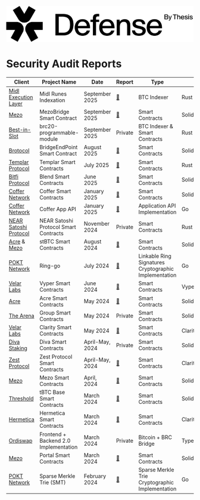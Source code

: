 ![](Content/images/logo/Logo-Black.png)

<h1 class="center" style=""> Security Audit Reports </h1>


| Client	| Project Name	| Date	| Report	| Type      |Language |
|-----------|---------------|-------|-----------|-----------|---------|
| [Midl Execution Layer](https://midl.xyz/)	|Midl Runes Indexation	|September 2025	|[:page_facing_up:](PDFs/250917_Defense_by_Thesis-Midl_Runes_Indexation_Final_Security_Audit_Report.pdf) |	BTC Indexer  | Rust |
| [Mezo](https://www.mezo.org/)	|MezoBridge Smart Contract	|September 2025	|[:page_facing_up:](PDFs/250910_Defense_by_Thesis-MezoBridge_Smart_Contract_Final_Audit_Report.pdf) |	 Smart Contracts | Solidity|
| [Best-in-Slot](https://bestinslot.xyz/)	|brc20-programmable-module	|September 2025	|Private |	BTC Indexer & Smart Contracts  | Rust & Solidity|
| [Brotocol](https://bit-fi.xyz/)	|BridgeEndPoint Smart Contract	|August 2025	|[:page_facing_up:](PDFs/250825_Defense_by_Thesis-Brotocol_BridgeEndPoint_Smart_Contract_Final_Audit_Report.pdf) |	 Smart Contracts | Solidity|
| [Templar Protocol](https://www.templarfi.org/)	|Templar Smart Contracts	|July 2025	|[:page_facing_up:](PDFs/250701_Defense_by_Thesis-Templar_Smart_Contracts_Final_Security_Audit_Report.pdf) |	 Smart Contracts | Rust|
| [Bitfi Protocol](https://bit-fi.xyz/)	|Blend Smart Contracts	|June 2025	|[:page_facing_up:](PDFs/250623_Defense_by_Thesis_BitFi_Smart_Contracts_Final_Audit_Report.pdf) |	 Smart Contracts | Solidity|
| [Coffer Network](https://www.coffer.network/)	|Coffer Smart Contracts	|January 2025	|[:page_facing_up:](PDFs/250123_Defense_by_Thesis-Coffer_Network_Smart_Contracts_Security_Audit_Report.pdf) |	 Smart Contracts | Solidity|
| [Coffer Network](https://www.coffer.network/)	|Coffer App API	|January 2025	|[:page_facing_up:](PDFs/250116_Defense_by_Thesis-Coffer_Network_Coffer_App_API_Security_Audit_Report.pdf) |	 Application API Implementation | Go|
| [NEAR Satoshi Protocol](https://www.ref.finance/)	|NEAR Satoshi Protocol Smart Contracts	|November 2024	|Private |	 Smart Contracts | Rust|
| [Acre](https://acre.fi/) & [Mezo](https://info.mezo.org/) |	stBTC Smart Contracts |	August 2024|	[:page_facing_up:](PDFs/240808_Thesis_Defense-Mezo-Acre_stBTC_Smart_Contracts_Security_Audit_Report.pdf)	| Smart Contracts|Solidity |
| [POKT Network](https://www.pokt.network/)|	Ring-go |	July 2024|	[:page_facing_up:](PDFs/240704_Thesis_Defense-Pokt_Network_ring-go_Security_Audit_Report.pdf)	| Linkable Ring Signatures Cryptographic Implementation|Go |
|[Velar Labs](https://www.velar.co/)|	Vyper Smart Contracts| 	June 2024	|[:page_facing_up:](PDFs/240717_Thesis_Defense-Velar_Vyper_Smart_Contracts_Security_Audit_Report.pdf) |	 Smart Contracts| Vyper |
| [Acre](https://acre.fi/)|	Acre Smart Contracts |	May 2024|	[:page_facing_up:](PDFs/240517_Thesis_Defense-Acre_Smart_Contracts_Security_Audit_Report.pdf)	| Smart Contracts|Solidity |
| [The Arena](https://arena.social/)	|Group Smart Contracts	|May 2024	|Private |	 Smart Contracts | Solidity|
|[Velar Labs](https://www.velar.co/)	|Clarity Smart Contracts	|May 2024	| [:page_facing_up:](PDFs/240711_Thesis_Defense-Velar_Clarity_Smart_Contracts_Security_Audit_Report.pdf) |	 Smart Contracts| Clarity |
| [Diva Staking](https://divastaking.com/)	|Diva Smart Contracts	|April-May, 2024|	Private	| Smart Contracts | Solidity |
|[Zest Protocol](https://www.zestprotocol.com/)	|Zest Protocol Smart Contracts	| April-May, 2024|	[:page_facing_up:](PDFs/240509_Thesis_Defense-Zest_Protocol_Smart_Contracts_Security_Audit_Report.pdf)	|  Smart Contracts | Clarity|
|[Mezo](https://info.mezo.org/)	| Mezo Smart Contracts	| April, 2024	| [:page_facing_up:](PDFs/240419_Thesis_Defense-Mezo_Smart_Contracts_Security_Audit_Report.pdf)	|  Smart Contracts | Solidity |
|[Threshold](https://threshold.network/)|	tBTC Base Smart Contracts	| March 2024	| [:page_facing_up:](PDFs/240411_Thesis_Defense-Threshold_tBTC_Base_Smart_Contracts_Security_Audit_Report.pdf)	|  Smart Contracts | Solidity |
|[Hermetica](https://app.hermetica.fi/earn)	| Hermetica Smart Contracts	| March 2024	| [:page_facing_up:](PDFs/240405_Thesis_Defense-Hermetica_Labs_Hermetica_Smart_Contracts_Security_Audit_Report.pdf)	| Smart Contracts | Clarity |
|[Ordiswap](https://ordiswap.fi/)| 	Frontend + Backend 2.0 Implementation |	March 2024 |	Private |	Bitcoin + BRC Bridge | TypeScript/JavaScript|
|[Mezo](https://info.mezo.org/)|	Portal Smart Contracts|	March 2024	| [:page_facing_up:](PDFs/240314_Thesis_Defense-Mezo_Portal_Smart_Contracts_Security_Audit_Report.pdf)	|  Smart Contracts | Solidity|
|[POKT Network](https://www.pokt.network/)	| Sparse Merkle Trie (SMT)|	February 2024 |	[:page_facing_up:](PDFs/240612_Thesis_Defense-Pokt_Network_Sparse_Merkel_Trie_Security_Audit_Report.pdf)	| Sparse Merkle Trie Cryptographic Implementation| Go |








